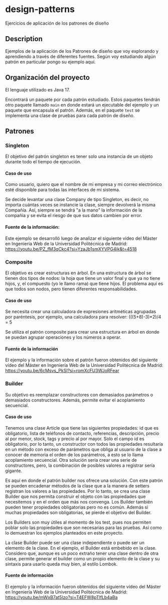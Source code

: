 # design-patterns
Ejercicios de aplicación de los patrones de diseño

## Description
Ejemplos de la aplicación de los Patrones de diseño que voy explorando y aprendiendo a través de diferentes fuentes. Según voy estudiando algún patrón en particular pongo su ejemplo aquí.

## Organización del proyecto
El lenguaje utilizado es Java 17.

Encontrará un paquete por cada patrón estudiado. Estos paquetes tendrán otro paquete llamado ```main``` en donde estará un
ejecutable del ejemplo y un paquete que encapsula el patrón.
Además, en el paquete ```test``` se implementa una clase de pruebas para cada patrón de diseño.

## Patrones 

### Singleton
El objetivo del patrón singleton es tener solo una instancia de un objeto durante todo el tiempo de ejecución.

#### Caso de uso
Como usuario, quiero que el nombre de mi empresa y mi correo electrónico esté disponible para todas las 
interfaces de mi sistema.

Se decide levantar una clase Company de tipo Singleton, es decir, no importa cuántas veces se 
instancie la clase, siempre devolverá la misma Compañía. Así, siempre se tendrá "a la mano" la información de la compañia 
y se evita el riesgo de que sus datos cambien por error.

#### Fuente de la información:
Este ejemplo se desarrolló luego de analizar el siguiente vídeo del Máster en Ingeniería Web de la Universidad Politécnica de 
Madrid:
https://youtu.be/PZ_fM3qCkc4?si=YzaJb1smXYVPG4ik&t=4518

### Composite
El objetivo es crear estructuras en árbol. En una estructura de árbol se tienen dos tipos de nodos: la hoja que tiene un 
valor final y que ya no tiene hijos, y, el compuesto (yo le llamo rama) que tiene hijos. El problema aquí es que todos 
son nodos, pero tienen diferentes responsabilidades.

#### Caso de uso
Se necesita crear una calculadora de expresiones aritméticas agrupadas por paréntesis, por ejemplo, una calculadora para 
resolver: (((5+8)-3)*2)/4 = 5

Se utiliza el patrón composite para crear una estructura en árbol en donde se puedan agrupar operaciones y los números a
operar.

#### Fuente de la información
El ejemplo y la información sobre el patrón fueron obtenidos del siguiente vídeo del Máster en Ingeniería Web de la 
Universidad Politécnica de Madrid:
https://youtu.be/6cMsvs_PkSI?si=romXcFU3WJoRFear

### Builder
Su objetivo es reemplazar constructores con demasiados parámetros o demasiados constructores. Además, permite evitar el 
acoplamiento secuencial.

#### Caso de uso
Tenemos una clase Article que tiene las siguientes propiedades: id que es obligatorio, lista de teléfonos de contacto, 
referencias, descripción, precio al por menor, stock, tags y precio al por mayor.
Solo el campo id es obligatorio, por lo tanto, un constructor con todos las propiedades resultaría en un método con exceso
de parámetros que obliga al usuario de la clase a conocer de memoria el orden de los parámetros, a esto se lo llama acoplamiento
secuencial. Otra solución sería crear una serie de constructores, pero, la combinación de posibles valores a registrar sería gigante.

Es aquí en donde el patrón builder nos ofrece una solución. Con este patrón se pueden encadenar métodos de la clase que
a la manera de setters registran los valores a las propiedades. Por lo tanto, se crea una clase Builder que nos permita
construir el objeto con las propiedades que necesitemos y en el orden que más nos convenga. Los Builder también pueden 
tener propiedades obligatorias pero no es común. Además si muchas propiedades son obligatorias, se pierde el objetivo del
Builder.

Los Builders son muy útiles al momento de los test, pues nos permiten poblar solo las propiedades que son necesarias para
las pruebas. Así como lo demuestran los ejemplos planteados en este proyecto.

La clase Builder puede ser una clase independiente o puede ser un elemento de la clase. En el ejemplo, el Builder está 
embebido en la clase. Considero que, aunque es un poco extraño tener una clase dentro de otra clase, permite generar el 
builder como un propio elemento de la clase y su sintaxis para usarlo queda muy bien, al estilo Lombok.

#### Fuente de información
El ejemplo y la información fueron obtenidos del siguiente vídeo del Máster en Ingeniería Web de la Universidad Politécnica
de Madrid: https://youtu.be/mWxB7at5lzo?si=T4EFW8pTlfLb4aBa 